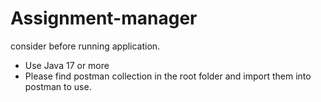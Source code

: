 # Assignment-manager

consider before running application.
- Use Java 17 or more
- Please find postman collection in the root folder and import them into postman to use.
